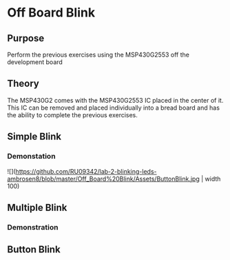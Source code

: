 # Off Board Blink

## Purpose
Perform the previous exercises using the MSP430G2553 off the development board

## Theory

The MSP430G2 comes with the MSP430G2553 IC placed in the center of it. This IC can be removed and placed individually into a bread board and has the ability to complete the previous exercises.

## Simple Blink

### Demonstation

![](https://github.com/RU09342/lab-2-blinking-leds-ambrosen8/blob/master/Off_Board%20Blink/Assets/ButtonBlink.jpg | width 100)

## Multiple Blink

### Demonstration

## Button Blink